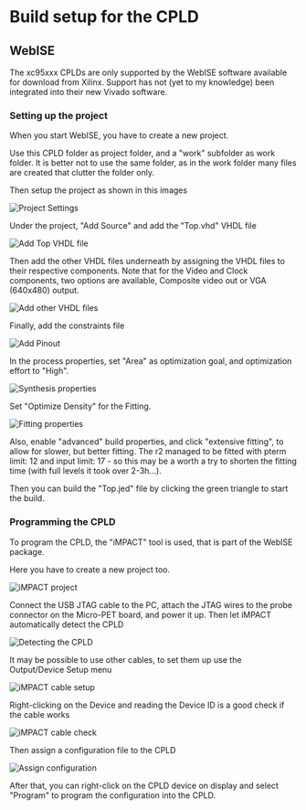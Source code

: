 
# Build setup for the CPLD

## WebISE

The xc95xxx CPLDs are only supported by the WebISE software available for download from Xilinx.
Support has not (yet to my knowledge) been integrated into their new Vivado software.

### Setting up the project

When you start WebISE, you have to create a new project. 

Use this CPLD folder as project folder, and a "work" subfolder as work folder. It is better not to use the same folder, as 
in the work folder many files are created that clutter the folder only.

Then setup the project as shown in this images

![Project Settings](images/project_settings.png)

Under the project, "Add Source" and add the "Top.vhd" VHDL file

![Add Top VHDL file](images/add_top_file.png)

Then add the other VHDL files underneath by assigning the VHDL files to their respective components.
Note that for the Video and Clock components, two options are available, Composite video out or VGA (640x480) output.

![Add other VHDL files](images/add_mapper_and_video.png)

Finally, add the constraints file

![Add Pinout](images/add_pinout.png)

In the process properties, set "Area" as optimization goal, and optimization effort to "High".

![Synthesis properties](images/process_synthesis.png)

Set "Optimize Density" for the Fitting.

![Fitting properties](images/process_fitting.png)

Also, enable "advanced" build properties, and click "extensive fitting", to allow for slower, but better fitting.
The r2 managed to be fitted with pterm limit: 12 and input limit: 17 - so this may be a worth a try to shorten
the fitting time (with full levels it took over 2-3h...).

Then you can build the "Top.jed" file by clicking the green triangle to start the build.

### Programming the CPLD

To program the CPLD, the "iMPACT" tool is used, that is part of the WebISE package.

Here you have to create a new project too.

![iMPACT project](images/impact_save_new_project.png)

Connect the USB JTAG cable to the PC, attach the JTAG wires to the probe connector on the Micro-PET board, and power it up.
Then let iMPACT automatically detect the CPLD

![Detecting the CPLD](images/impact_project.png)

It may be possible to use other cables, to set them up use the Output/Device Setup menu

![iMPACT cable setup](images/impact_cable_example.png)

Right-clicking on the Device and reading the Device ID is a good check if the cable works

![iMPACT cable check](images/get_device_id.png)

Then assign a configuration file to the CPLD

![Assign configuration](images/impact_assign_config.png)

After that, you can right-click on the CPLD device on display and select "Program" to program the configuration into the CPLD.


